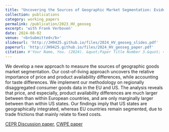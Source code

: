 ```yaml
---
title: "Uncovering the Sources of Geographic Market Segmentation: Evidence from the EU and the US"
collection: publications
category: working_papers
permalink: /publication/2023_HV_geoseg
excerpt: 'with Frank Verboven'
date: 2024-08-02
venue: '<b>Submitted</b>'
slidesurl: 'http://JH9425.github.io/files/2024_HV_geoseg_slides.pdf'
paperurl: 'http://JH9425.github.io/files/2024_HV_geoseg_paper.pdf'
citation: #'Your Name, You. (2024). &quot;Paper Title Number 3.&quot; <i>GitHub Journal of Bugs</i>. 1(3).'
---
```


We develop a new approach to measure the sources of geographic goods market segmentation. Our cost-of-living approach uncovers the relative importance of price and product availability differences, while accounting for taste differences. We implement our methodology on regionally disaggregated consumer goods data in the EU and US. The analysis reveals that price, and especially, product availability differences are much larger between than within European countries, and are only marginally larger between than within US states. Our findings imply that US states are geographically integrated, whereas EU countries remain segmented, due to trade frictions that mainly relate to fixed costs.

[CEPR Discussion paper](https://cepr.org/publications/dp18911), [CWPE paper](https://www.econ.cam.ac.uk/research/cwpe-abstracts?cwpe=2402) 